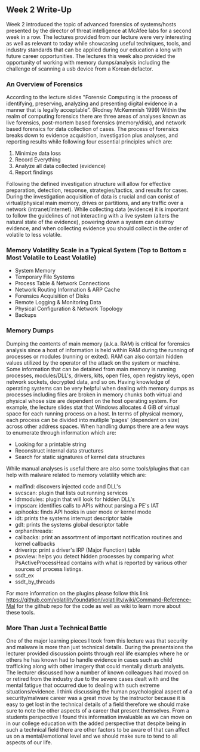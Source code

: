 ## Week 2 Write-Up
Week 2 introduced the topic of advanced forensics of systems/hosts presented by the director of threat intelligence at McAfee labs for a second week in a row. The lectures provided from our lecture were very interesting as well as relevant to today while showcasing useful techniques, tools, and industry standards that can be applied during our education a long with future career opportunities. The lectures this week also provided the opportunity of working with memory dumps/analysis including the challenge of scanning a usb device from a Korean defactor. 

### An Overview of Forensics
According to the lecture slides "Forensic Computing is the process of identifying, preserving, analyzing and presenting digital evidence in a manner that is legally acceptable”. (Rodney McKemmish 1999) Within the realm of computing forensics there are three areas of analyses known as live forensics, post-mortem based forensics (memory/disk), and network based forensics for data collection of cases. The process of forensics breaks down to evidence acquisition, investigation plus analyses, and reporting results while following four essential principles which are:
1. Minimize data loss
2. Record Everything
3. Analyze all data collected (evidence)
4. Report findings

Following the defined investigation structure will allow for effective preparation, detection, response, strategies/tactics, and results for cases. During the investigation acquisition of data is crucial and can conist of virtual/physical main memory, drives or partitions, and any traffic over a network (intranet/internet). While collecting data (evidence) it is important to follow the guidelines of not interacting with a live system (alters the natural state of the evidence), powering down a system can destroy evidence, and when collecting evidence you should collect in the order of volatile to less volatile. 

### Memory Volatility Scale in a Typical System (Top to Bottom = Most Volatile to Least Volatile)
- System Memory
- Temporary File Systems 
- Process Table & Network Connections
- Network Routing Information & ARP Cache
- Forensics Acquisition of Disks 
- Remote Logging & Monitoring Data
- Physical Configuration & Network Topology 
- Backups

### Memory Dumps
Dumping the contents of main memory (a.k.a. RAM) is critical for forensics analysis since a host of information is held within RAM during the running of processes or modules (running or exited). RAM can also contain hidden values utilized by the operator of the attack on the system or machine. Some information that can be detained from main memory is running processes, modules/DLL's, drivers, kits, open files, open registry keys, open network sockets, decrypted data, and so on. Having knowledge of operating systems can be very helpful when dealing with memory dumps as processes including files are broken in memory chunks both virtual and physical whose size are dependent on the host operating system. For example, the lecture slides stat that Windows allocates 4 GiB of virtual space for each running process on a host. In terms of physical memory, each process can be divided into mutliple 'pages' (dependent on size) across other address spaces. When handling dumps there are a few ways to enumerate through information which are:
- Looking for a printable string 
- Reconstruct internal data structures
- Search for static signatures of kernel data structures

While manual analyses is useful there are also some tools/plugins that can help with malware related to memory volatility which are:
- malfind: discovers injected code and DLL's
- svcscan: plugin that lists out running services
- ldrmodules: plugin that will look for hidden DLL's
- impscan: identifies calls to APIs without parsing a PE's IAT 
- apihooks: finds API hooks in user mode or kernel mode 
- idt: prints the systems interrupt descriptor table 
- gdt: prints the systems global descriptor table 
- orphanthreads:
- callbacks: print an assortment of important notification routines and kernel callbacks
- driverirp: print a driver's IRP (Major Function) table
- psxview: helps you detect hidden processes by comparing what PsActiveProcessHead contains with what is reported by various other sources of process listings.
- ssdt_ex
- ssdt_by_threads

 For more information on the plugins please follow this link https://github.com/volatilityfoundation/volatility/wiki/Command-Reference-Mal for the github repo for the code as well as wiki to learn more about these tools. 

### More Than Just a Technical Battle
One of the major learning pieces I took from this lecture was that security and malware is more than just technical details. During the presentaions the lecturer provided discussion points through real life examples where he or others he has known had to handle evidence in cases such as child trafficking along with other imagery that could mentally disturb analysts. The lecturer discussed how a number of known colleagues had moved on or retired from the industry due to the severe cases dealt with and the mental fatigue that occurred due to dealing with such extreme situations/evidence. I think discussing the human psychological aspect of a security/malware career was a great move by the instructor because it is easy to get lost in the technical details of a field therefore we should make sure to note the other aspects of a career that present themselves. From a students perspective I found this information invaluable as we can move on in our college education with the added perspective that despite being in such a technical field there are other factors to be aware of that can affect us on a mental/emotional level and we should make sure to tend to all aspects of our life. 



